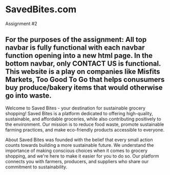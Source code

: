 # SavedBites.com
Assignment #2 

For the purposes of the assignment: All top navbar is fully functional with each navbar function opening into a new html page. 
In the bottom navbar, only CONTACT US is functional.
This website is a play on companies like Misfits Markets, Too Good To Go that helps conusumers buy produce/bakery items that would otherwise go into waste. 
--------------------------------------------------------------------------------------------------------------------------------------------------------------------------------------------------------------------
Welcome to Saved Bites - your destination for sustainable grocery shopping! Saved Bites is a platform dedicated to offering high-quality, sustainable, and affordable groceries, while also contributing positively to the environment. Our mission is to reduce food waste, promote sustainable farming practices, and make eco-friendly products accessible to everyone.

About
Saved Bites was founded with the belief that every small action counts towards building a more sustainable future. We understand the importance of making conscious choices when it comes to grocery shopping, and we're here to make it easier for you to do so. Our platform connects you with farmers, producers, and suppliers who share our commitment to sustainability.

 
